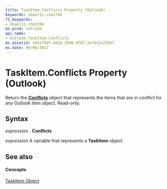 ```yaml
---
title: TaskItem.Conflicts Property (Outlook)
keywords: vbaol11.chm1766
f1_keywords:
- vbaol11.chm1766
ms.prod: outlook
api_name:
- Outlook.TaskItem.Conflicts
ms.assetid: 50d179df-e029-29d0-9767-2ef441e2305f
ms.date: 06/08/2017
---
```



# TaskItem.Conflicts Property (Outlook)

Return the **[Conflicts](conflicts-object-outlook.md)** object that represents the items that are in conflict for any Outlook item object. Read-only.


## Syntax

 _expression_ . **Conflicts**

 _expression_ A variable that represents a **TaskItem** object.


## See also


#### Concepts


[TaskItem Object](taskitem-object-outlook.md)

